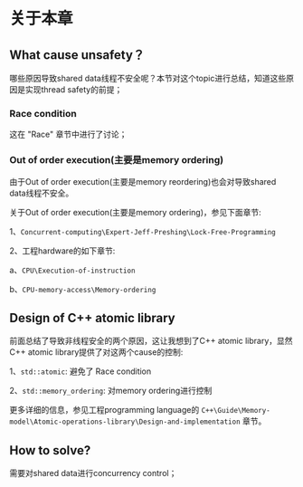 # 关于本章



## What cause unsafety？

哪些原因导致shared data线程不安全呢？本节对这个topic进行总结，知道这些原因是实现thread safety的前提；

### Race condition

这在 "Race"  章节中进行了讨论；

### Out of order execution(主要是memory ordering)

由于Out of order execution(主要是memory reordering)也会对导致shared data线程不安全。

关于Out of order execution(主要是memory ordering)，参见下面章节:

1、`Concurrent-computing\Expert-Jeff-Preshing\Lock-Free-Programming`

2、工程hardware的如下章节:

a、`CPU\Execution-of-instruction`

b、`CPU-memory-access\Memory-ordering`



## Design of C++ atomic library

前面总结了导致非线程安全的两个原因，这让我想到了C++ atomic library，显然C++ atomic library提供了对这两个cause的控制:

1、`std::atomic`: 避免了 Race condition

2、`std::memory_ordering`: 对memory ordering进行控制

更多详细的信息，参见工程programming language的 `C++\Guide\Memory-model\Atomic-operations-library\Design-and-implementation` 章节。

## How to solve?

需要对shared data进行concurrency control；